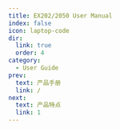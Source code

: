 ```yaml
---
title: EX202/2050 User Manual
index: false
icon: laptop-code
dir:
  link: true
  order: 4
category:
  - User Guide
prev:
  text: 产品手册
  link: /
next:
  text: 产品特点
  link: 1
---
```


<Catalog />